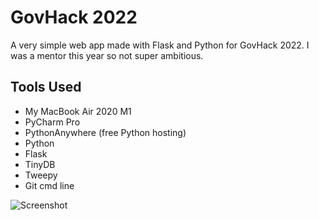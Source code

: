 # GovHack 2022
A very simple web app made with Flask and Python for GovHack 2022.
I was a mentor this year so not super ambitious.

## Tools Used
* My MacBook Air 2020 M1
* PyCharm Pro
* PythonAnywhere (free Python hosting)
* Python
* Flask
* TinyDB
* Tweepy
* Git cmd line

![Screenshot](/repository/assets/screenshot.png?raw=true "Screenshot")
